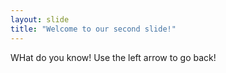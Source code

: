 ```yaml
---
layout: slide
title: "Welcome to our second slide!"
---
```

WHat do you know!
Use the left arrow to go back!
